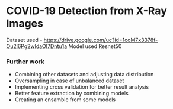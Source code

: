 # COVID-19 Detection from X-Ray Images
Dataset used - https://drive.google.com/uc?id=1coM7x3378f-Ou2l6Pg2wldaOI7Dntu1a
Model used Resnet50

### Further work
- Combining other datasets and adjusting data distribution
- Oversampling in case of unbalanced dataset
- Implementing cross validation for better result analysis
- Better feature extraction by combining models
- Creating an ensamble from some models
